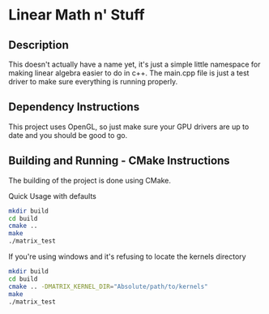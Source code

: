 # Linear Math n' Stuff

## Description
This doesn't actually have a name yet, it's just a simple little namespace for making linear algebra easier to do in c++. The main.cpp file is just a test driver to make sure everything is running properly.

## Dependency Instructions
This project uses OpenGL, so just make sure your GPU drivers are up to date and you should be good to go.

## Building and Running - CMake Instructions
The building of the project is done using CMake.

Quick Usage with defaults
```bash
mkdir build
cd build
cmake ..
make
./matrix_test
```

If you're using windows and it's refusing to locate the kernels directory
```bash
mkdir build
cd build
cmake .. -DMATRIX_KERNEL_DIR="Absolute/path/to/kernels"
make
./matrix_test
```
